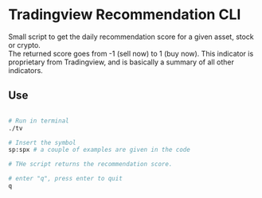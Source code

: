 # Tradingview Recommendation CLI

Small script to get the daily recommendation score for a given asset, stock or crypto.  
The returned score goes from -1 (sell now) to 1 (buy now). 
This indicator is proprietary from Tradingview, and is basically a summary of all other indicators.

## Use
```bash

# Run in terminal
./tv

# Insert the symbol 
sp:spx # a couple of examples are given in the code

# THe script returns the recommendation score.

# enter "q", press enter to quit
q
```
